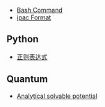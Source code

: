 * [Bash Command](https://www.earthdatascience.org/courses/intro-to-earth-data-science/open-reproducible-science/bash/bash-commands-to-manage-directories-files/)
* [ipac Format](https://irsa.ipac.caltech.edu/applications/DDGEN/Doc/ipac_tbl.html)

## Python
* [正则表达式](https://www.runoob.com/regexp/regexp-syntax.html)

 
## Quantum
* [Analytical solvable potential](https://en.wikipedia.org/wiki/List_of_quantum-mechanical_systems_with_analytical_solutions)

